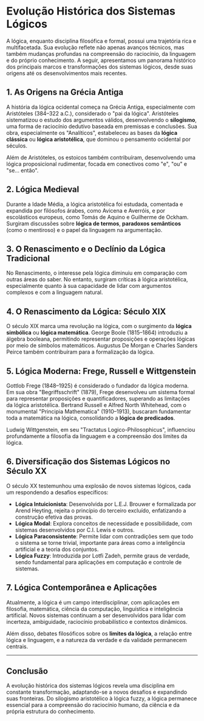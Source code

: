 # Evolução Histórica dos Sistemas Lógicos

A lógica, enquanto disciplina filosófica e formal, possui uma trajetória rica e multifacetada. Sua evolução reflete não apenas avanços técnicos, mas também mudanças profundas na compreensão do raciocínio, da linguagem e do próprio conhecimento. A seguir, apresentamos um panorama histórico dos principais marcos e transformações dos sistemas lógicos, desde suas origens até os desenvolvimentos mais recentes.

## 1. As Origens na Grécia Antiga

A história da lógica ocidental começa na Grécia Antiga, especialmente com Aristóteles (384–322 a.C.), considerado o "pai da lógica". Aristóteles sistematizou o estudo dos argumentos válidos, desenvolvendo o **silogismo**, uma forma de raciocínio dedutivo baseada em premissas e conclusões. Sua obra, especialmente os "Analíticos", estabeleceu as bases da **lógica clássica** ou **lógica aristotélica**, que dominou o pensamento ocidental por séculos.

Além de Aristóteles, os estoicos também contribuíram, desenvolvendo uma lógica proposicional rudimentar, focada em conectivos como "e", "ou" e "se... então".

## 2. Lógica Medieval

Durante a Idade Média, a lógica aristotélica foi estudada, comentada e expandida por filósofos árabes, como Avicena e Averróis, e por escolásticos europeus, como Tomás de Aquino e Guilherme de Ockham. Surgiram discussões sobre **lógica de termos**, **paradoxos semânticos** (como o mentiroso) e o papel da linguagem na argumentação.

## 3. O Renascimento e o Declínio da Lógica Tradicional

No Renascimento, o interesse pela lógica diminuiu em comparação com outras áreas do saber. No entanto, surgiram críticas à lógica aristotélica, especialmente quanto à sua capacidade de lidar com argumentos complexos e com a linguagem natural.

## 4. O Renascimento da Lógica: Século XIX

O século XIX marca uma revolução na lógica, com o surgimento da **lógica simbólica** ou **lógica matemática**. George Boole (1815–1864) introduziu a álgebra booleana, permitindo representar proposições e operações lógicas por meio de símbolos matemáticos. Augustus De Morgan e Charles Sanders Peirce também contribuíram para a formalização da lógica.

## 5. Lógica Moderna: Frege, Russell e Wittgenstein

Gottlob Frege (1848–1925) é considerado o fundador da lógica moderna. Em sua obra "Begriffsschrift" (1879), Frege desenvolveu um sistema formal para representar proposições e quantificadores, superando as limitações da lógica aristotélica. Bertrand Russell e Alfred North Whitehead, com o monumental "Principia Mathematica" (1910–1913), buscaram fundamentar toda a matemática na lógica, consolidando a **lógica de predicados**.

Ludwig Wittgenstein, em seu "Tractatus Logico-Philosophicus", influenciou profundamente a filosofia da linguagem e a compreensão dos limites da lógica.

## 6. Diversificação dos Sistemas Lógicos no Século XX

O século XX testemunhou uma explosão de novos sistemas lógicos, cada um respondendo a desafios específicos:

- **Lógica Intuicionista**: Desenvolvida por L.E.J. Brouwer e formalizada por Arend Heyting, rejeita o princípio do terceiro excluído, enfatizando a construção efetiva das provas.
- **Lógica Modal**: Explora conceitos de necessidade e possibilidade, com sistemas desenvolvidos por C.I. Lewis e outros.
- **Lógica Paraconsistente**: Permite lidar com contradições sem que todo o sistema se torne trivial, importante para áreas como a inteligência artificial e a teoria dos conjuntos.
- **Lógica Fuzzy**: Introduzida por Lotfi Zadeh, permite graus de verdade, sendo fundamental para aplicações em computação e controle de sistemas.

## 7. Lógica Contemporânea e Aplicações

Atualmente, a lógica é um campo interdisciplinar, com aplicações em filosofia, matemática, ciência da computação, linguística e inteligência artificial. Novos sistemas continuam a ser desenvolvidos para lidar com incerteza, ambiguidade, raciocínio probabilístico e contextos dinâmicos.

Além disso, debates filosóficos sobre os **limites da lógica**, a relação entre lógica e linguagem, e a natureza da verdade e da validade permanecem centrais.

---

## Conclusão

A evolução histórica dos sistemas lógicos revela uma disciplina em constante transformação, adaptando-se a novos desafios e expandindo suas fronteiras. Do silogismo aristotélico à lógica fuzzy, a lógica permanece essencial para a compreensão do raciocínio humano, da ciência e da própria estrutura do conhecimento.